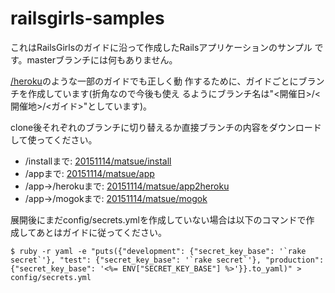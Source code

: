 # railsgirls-samples

これはRailsGirlsのガイドに沿って作成したRailsアプリケーションのサンプル
です。masterブランチには何もありません。

[/heroku](http://railsgirls.jp/heroku/)のような一部のガイドでも正しく動
作するために、ガイドごとにブランチを作成しています(折角なので今後も使え
るようにブランチ名は"<開催日>/<開催地>/<ガイド>"としています)。

clone後それぞれのブランチに切り替えるか直接ブランチの内容をダウンロード
して使ってください。

* /installまで: [20151114/matsue/install](https://github.com/sho-h/railsgirls-samples/archive/20151114/matsue/install.zip)
* /appまで: [20151114/matsue/app](https://github.com/sho-h/railsgirls-samples/archive/20151114/matsue/app.zip)
* /app→/herokuまで: [20151114/matsue/app2heroku](https://github.com/sho-h/railsgirls-samples/archive/20151114/matsue/app2heroku.zip)
* /app→/mogokまで: [20151114/matsue/mogok](https://github.com/sho-h/railsgirls-samples/archive/20151114/matsue/app2mogok.zip)

展開後にまだconfig/secrets.ymlを作成していない場合は以下のコマンドで作
成してあとはガイドに従ってください。

```
$ ruby -r yaml -e "puts({"development": {"secret_key_base": '`rake secret`'}, "test": {"secret_key_base": '`rake secret`'}, "production": {"secret_key_base": '<%= ENV["SECRET_KEY_BASE"] %>'}}.to_yaml)" > config/secrets.yml
```
